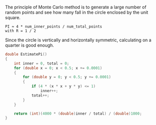 The principle of Monte Carlo method is to generate a large number of random points and see how many fall in the circle enclosed by the unit square.

```
PI ≈ 4 * num_inner_points / num_total_points
with R = 1 / 2
```

Since the circle is vertically and horizontally symmetric, calculating on a quarter is good enough.

```C++
double EstimatePi()
{
    int inner = 0, total = 0;
    for (double x = 0; x < 0.5; x += 0.0001)
    {
        for (double y = 0; y < 0.5; y += 0.0001)
        {
            if (4 * (x * x + y * y) <= 1)
                inner++;
            total++;
        }
    }

    return (int)(4000 * (double)inner / total) / (double)1000;
}
```
